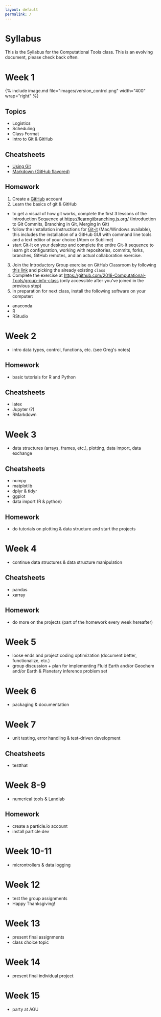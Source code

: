 ```yaml
---
layout: default
permalink: /
---
```


# Syllabus

This is the Syllabus for the Computational Tools class. This is an evolving document, please check back often.

# Week 1

{% include image.md file="images/version_control.png" width="400" wrap="right" %}

## Topics

 - Logistics
 - Scheduling
 - Class Format
 - Intro to Git & GitHub

## Cheatsheets
 - [Using Git](https://services.github.com/on-demand/downloads/github-git-cheat-sheet.pdf)
 - [Markdown (GitHub flavored)](https://guides.github.com/pdfs/markdown-cheatsheet-online.pdf)

## Homework
1. Create a [GitHub](https://www.github.com) account
2. Learn the basics of git & GitHub
  - to get a visual of how git works, complete the first 3 lessons of the Introduction Sequence at https://learngitbranching.js.org/ (Introduction to Git Commits, Branching in Git, Merging in Git)
  - follow the installation instructions for [Git-it](https://github.com/jlord/git-it-electron#what-to-install) (Mac/Windows available), this includes the installation of a GitHub GUI with command line tools and a text editor of your choice (Atom or Sublime)
  - start Git-It on your desktop and complete the entire Git-It sequence to learn git configuration, working with repositories, commits, forks, branches, GitHub remotes, and an actual collaboration exercise.
3. Join the Introductory Group exercise on GitHub Classroom by following [this link](https://classroom.github.com/g/laiMXd9w) and picking the already existing `class`
4. Complete the exercise at https://github.com/2018-Computational-Tools/group-info-class (only accessible after you've joined in the previous step)
5. In preparation for next class, install the following software on your computer:
  - anaconda
  - R
  - RStudio

# Week 2
- intro data types, control, functions, etc. (see Greg's notes)

## Homework
- basic tutorials for R and Python

## Cheatsheets
- latex
- Jupyter (?)
- RMarkdown

# Week 3
- data structures (arrays, frames, etc.), plotting, data import, data exchange

## Cheatsheets
- numpy
- matplotlib
- dplyr & tidyr
- ggplot
- data import (R & python)

## Homework
- do tutorials on plotting & data structure and start the projects

# Week 4
- continue data structures & data structure manipulation

## Cheatsheets
- pandas
- xarray

## Homework
- do more on the projects (part of the homework every week hereafter)

# Week 5
- loose ends and project coding optimization (document better, functionalize, etc.)
- group discussion + plan for implementing Fluid Earth and/or Geochem and/or Earth & Planetary inference problem set

# Week 6
- packaging & documentation

# Week 7
- unit testing, error handling & test-driven development

## Cheatsheets
- testthat

# Week 8-9
- numerical tools & Landlab

## Homework
- create a particle.io account
- install particle dev

# Week 10-11
- microntrollers & data logging

# Week 12
- test the group assignments
- Happy Thanksgiving!

# Week 13
- present final assignments
- class choice topic

# Week 14
- present final individual project

# Week 15
- party at AGU
